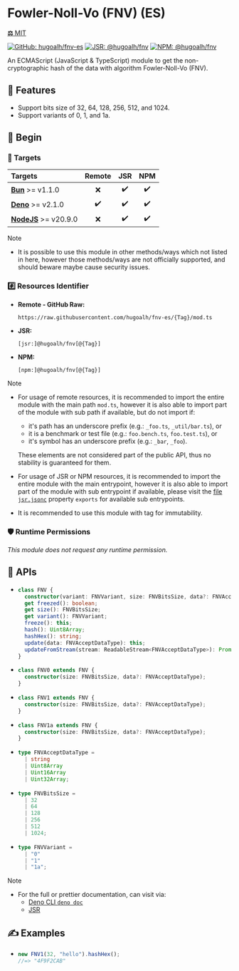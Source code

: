 # Fowler-Noll-Vo (FNV) (ES)

[**⚖️** MIT](./LICENSE.md)

[![GitHub: hugoalh/fnv-es](https://img.shields.io/github/v/release/hugoalh/fnv-es?label=hugoalh/fnv-es&labelColor=181717&logo=github&logoColor=ffffff&sort=semver&style=flat "GitHub: hugoalh/fnv-es")](https://github.com/hugoalh/fnv-es)
[![JSR: @hugoalh/fnv](https://img.shields.io/jsr/v/@hugoalh/fnv?label=@hugoalh/fnv&labelColor=F7DF1E&logo=jsr&logoColor=000000&style=flat "JSR: @hugoalh/fnv")](https://jsr.io/@hugoalh/fnv)
[![NPM: @hugoalh/fnv](https://img.shields.io/npm/v/@hugoalh/fnv?label=@hugoalh/fnv&labelColor=CB3837&logo=npm&logoColor=ffffff&style=flat "NPM: @hugoalh/fnv")](https://www.npmjs.com/package/@hugoalh/fnv)

An ECMAScript (JavaScript & TypeScript) module to get the non-cryptographic hash of the data with algorithm Fowler-Noll-Vo (FNV).

## 🌟 Features

- Support bits size of 32, 64, 128, 256, 512, and 1024.
- Support variants of 0, 1, and 1a.

## 🔰 Begin

### 🎯 Targets

| **Targets** | **Remote** | **JSR** | **NPM** |
|:--|:-:|:-:|:-:|
| **[Bun](https://bun.sh/)** >= v1.1.0 | ❌ | ✔️ | ✔️ |
| **[Deno](https://deno.land/)** >= v2.1.0 | ✔️ | ✔️ | ✔️ |
| **[NodeJS](https://nodejs.org/)** >= v20.9.0 | ❌ | ✔️ | ✔️ |

> [!NOTE]
> - It is possible to use this module in other methods/ways which not listed in here, however those methods/ways are not officially supported, and should beware maybe cause security issues.

### #️⃣ Resources Identifier

- **Remote - GitHub Raw:**
  ```
  https://raw.githubusercontent.com/hugoalh/fnv-es/{Tag}/mod.ts
  ```
- **JSR:**
  ```
  [jsr:]@hugoalh/fnv[@{Tag}]
  ```
- **NPM:**
  ```
  [npm:]@hugoalh/fnv[@{Tag}]
  ```

> [!NOTE]
> - For usage of remote resources, it is recommended to import the entire module with the main path `mod.ts`, however it is also able to import part of the module with sub path if available, but do not import if:
>
>   - it's path has an underscore prefix (e.g.: `_foo.ts`, `_util/bar.ts`), or
>   - it is a benchmark or test file (e.g.: `foo.bench.ts`, `foo.test.ts`), or
>   - it's symbol has an underscore prefix (e.g.: `_bar`, `_foo`).
>
>   These elements are not considered part of the public API, thus no stability is guaranteed for them.
> - For usage of JSR or NPM resources, it is recommended to import the entire module with the main entrypoint, however it is also able to import part of the module with sub entrypoint if available, please visit the [file `jsr.jsonc`](./jsr.jsonc) property `exports` for available sub entrypoints.
> - It is recommended to use this module with tag for immutability.

### 🛡️ Runtime Permissions

*This module does not request any runtime permission.*

## 🧩 APIs

- ```ts
  class FNV {
    constructor(variant: FNVVariant, size: FNVBitsSize, data?: FNVAcceptDataType);
    get freezed(): boolean;
    get size(): FNVBitsSize;
    get variant(): FNVVariant;
    freeze(): this;
    hash(): Uint8Array;
    hashHex(): string;
    update(data: FNVAcceptDataType): this;
    updateFromStream(stream: ReadableStream<FNVAcceptDataType>): Promise<this>;
  }
  ```
- ```ts
  class FNV0 extends FNV {
    constructor(size: FNVBitsSize, data?: FNVAcceptDataType);
  }
  ```
- ```ts
  class FNV1 extends FNV {
    constructor(size: FNVBitsSize, data?: FNVAcceptDataType);
  }
  ```
- ```ts
  class FNV1a extends FNV {
    constructor(size: FNVBitsSize, data?: FNVAcceptDataType);
  }
  ```
- ```ts
  type FNVAcceptDataType =
    | string
    | Uint8Array
    | Uint16Array
    | Uint32Array;
  ```
- ```ts
  type FNVBitsSize =
    | 32
    | 64
    | 128
    | 256
    | 512
    | 1024;
  ```
- ```ts
  type FNVVariant =
    | "0"
    | "1"
    | "1a";
  ```

> [!NOTE]
> - For the full or prettier documentation, can visit via:
>   - [Deno CLI `deno doc`](https://docs.deno.com/runtime/reference/cli/documentation_generator/)
>   - [JSR](https://jsr.io/@hugoalh/fnv)

## ✍️ Examples

- ```ts
  new FNV1(32, "hello").hashHex();
  //=> "4F9F2CAB"
  ```
